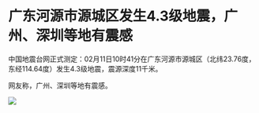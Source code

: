 # 广东河源市源城区发生4.3级地震，广州、深圳等地有震感

中国地震台网正式测定：02月11日10时41分在广东河源市源城区（北纬23.76度，东经114.64度）发生4.3级地震，震源深度11千米。

网友称，广州、深圳等地有震感。

![](https://inews.gtimg.com/newsapp_bt/0/15657782250/1000)

​

